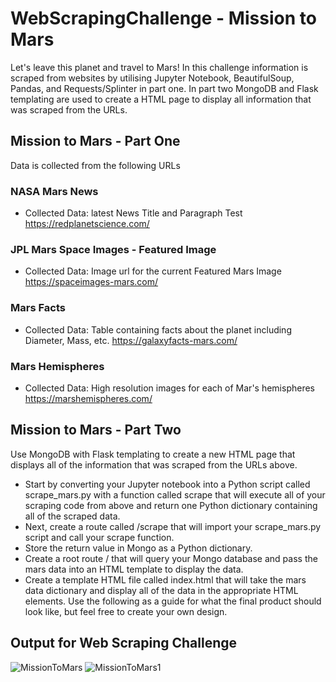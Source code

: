 # WebScrapingChallenge - Mission to Mars

Let's leave this planet and travel to Mars! In this challenge information is scraped from websites by utilising Jupyter Notebook, BeautifulSoup, Pandas, and Requests/Splinter in part one. In part two MongoDB and Flask templating are used to create a HTML page to display all information that was scraped from the URLs.

## Mission to Mars - Part One
Data is collected from the following URLs

### NASA Mars News
* Collected Data: latest News Title and Paragraph Test
https://redplanetscience.com/

### JPL Mars Space Images - Featured Image
* Collected Data: Image url for the current Featured Mars Image
https://spaceimages-mars.com/

### Mars Facts
* Collected Data: Table containing facts about the planet including Diameter, Mass, etc.
https://galaxyfacts-mars.com/

### Mars Hemispheres
* Collected Data: High resolution images for each of Mar's hemispheres
https://marshemispheres.com/


## Mission to Mars - Part Two
Use MongoDB with Flask templating to create a new HTML page that displays all of the information that was scraped from the URLs above.

* Start by converting your Jupyter notebook into a Python script called scrape_mars.py with a function called scrape that will execute all of your scraping code from above and return one Python dictionary containing all of the scraped data.
* Next, create a route called /scrape that will import your scrape_mars.py script and call your scrape function.
* Store the return value in Mongo as a Python dictionary.
* Create a root route / that will query your Mongo database and pass the mars data into an HTML template to display the data.
* Create a template HTML file called index.html that will take the mars data dictionary and display all of the data in the appropriate HTML elements. Use the following as a guide for what the final product should look like, but feel free to create your own design.

## Output for Web Scraping Challenge
![MissionToMars](Images/MissoionToMars.png)
![MissionToMars1](Images/MissoionToMars1.png)